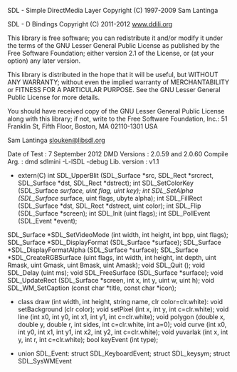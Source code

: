 SDL - Simple DirectMedia Layer
Copyright (C) 1997-2009 Sam Lantinga
 
SDL - D Bindings
Copyright (C) 2011-2012 www.ddili.org
 
This library is free software; you can redistribute it and/or modify it
under the terms of the GNU Lesser General Public License as published by
the Free Software Foundation; either version 2.1 of the License, or (at
your option) any later version.

This library is distributed in the hope that it will be useful, but WITHOUT
ANY WARRANTY; without even the implied warranty of MERCHANTABILITY or FITNESS
FOR A PARTICULAR PURPOSE.  See the GNU Lesser General Public License for more
details.

You should have received copy of the GNU Lesser General Public License along
with this library; if not, write to the Free Software Foundation, Inc.:
51 Franklin St, Fifth Floor,
Boston, MA  02110-1301  USA

Sam Lantinga
slouken@libsdl.org

Date of Test : 7 September 2012
DMD Versions : 2.0.59 and 2.0.60
Compile Arg. : dmd sdlmini -L-lSDL -debug
Lib. version : v1.1

* extern(C)
int SDL_UpperBlit (SDL_Surface *src, SDL_Rect *srcrect,
                   SDL_Surface *dst, SDL_Rect *dstrect);
int SDL_SetColorKey (SDL_Surface *surface, uint flag, uint key);
int SDL_SetAlpha (SDL_Surface* surface, uint flags, ubyte alpha);
int SDL_FillRect (SDL_Surface *dst, SDL_Rect *dstrect, uint color);
int SDL_Flip (SDL_Surface *screen);
int SDL_Init (uint flags);
int SDL_PollEvent (SDL_Event *event);

SDL_Surface *SDL_SetVideoMode (int width, int height, int bpp, uint flags);
SDL_Surface *SDL_DisplayFormat (SDL_Surface *surface);
SDL_Surface *SDL_DisplayFormatAlpha (SDL_Surface *surface);
SDL_Surface *SDL_CreateRGBSurface (uint flags, int width, int height, int depth,
                                   uint Rmask, uint Gmask, uint Bmask, uint Amask);
void SDL_Quit ();
void SDL_Delay (uint ms);
void SDL_FreeSurface (SDL_Surface *surface);
void SDL_UpdateRect (SDL_Surface *screen, int x, int y, uint w, uint h);
void SDL_WM_SetCaption (const char *title, const char *icon);

* class draw (int width, int height, string name, clr color=clr.white):
  void setBackground (clr color);
  void setPixel (int x, int y, int c=clr.white);
  void line (int x0, int y0, int x1, int y1, int c=clr.white);
  void polygon (double x, double y, double r, int sides, int c=clr.white, int a=0);
  void curve (int x0, int y0, int x1, int y1, int x2, int y2, int c=clr.white);
  void yuvarlak (int x, int y, int r, int c=clr.white);
  bool keyEvent (int type);

* union SDL_Event:
  struct SDL_KeyboardEvent;
  struct SDL_keysym;
  struct SDL_SysWMEvent
